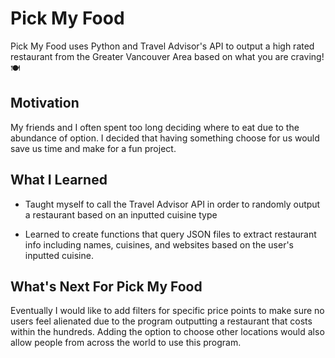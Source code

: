 # Pick My Food
 
Pick My Food uses Python and Travel Advisor's API to output a high rated restaurant from the Greater Vancouver Area based on what you are craving! 🍽️

## Motivation

My friends and I often spent too long deciding where to eat due to the abundance of option. I decided that having something choose for us would save us time and make for a fun project.

## What I Learned 

- Taught myself to call the Travel Advisor API in order to randomly output a restaurant based on an inputted cuisine type

- Learned to create functions that query JSON files to extract restaurant info including names, cuisines, and websites based on the user's inputted cuisine.

## What's Next For Pick My Food 

Eventually I would like to add filters for specific price points to make sure no users feel alienated due to the program outputting a restaurant that costs within the hundreds. Adding the option to choose other locations would also allow people from across the world to use this program.

